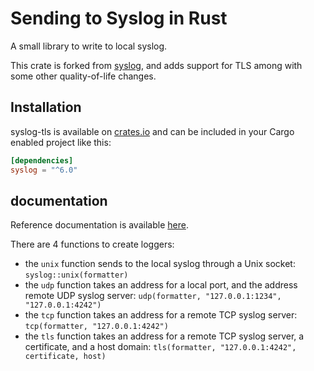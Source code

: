 # Sending to Syslog in Rust

A small library to write to local syslog.

This crate is forked from [syslog](https://crates.io/crates/syslog), and adds support for TLS among with some other quality-of-life changes.

## Installation

syslog-tls is available on [crates.io](https://crates.io/crates/syslog-tls) and can be included in your Cargo enabled project like this:

```toml
[dependencies]
syslog = "^6.0"
```

## documentation

Reference documentation is available [here](https://docs.rs/syslog-tls).

There are 4 functions to create loggers:

* the `unix` function sends to the local syslog through a Unix socket: `syslog::unix(formatter)`
* the `udp` function takes an address for a local port, and the address remote UDP syslog server: `udp(formatter, "127.0.0.1:1234", "127.0.0.1:4242")`
* the `tcp` function takes an address for a remote TCP syslog server: `tcp(formatter, "127.0.0.1:4242")`
* the `tls` function takes an address for a remote TCP syslog server, a certificate, and a host domain: `tls(formatter, "127.0.0.1:4242", certificate, host)`
